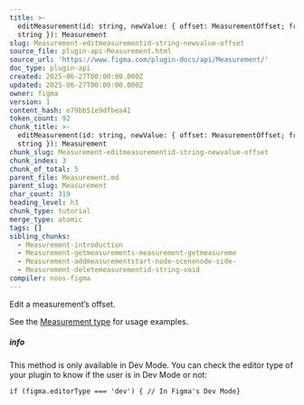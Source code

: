 ```yaml
---
title: >-
  editMeasurement(id: string, newValue: { offset: MeasurementOffset; freeText:
  string }): Measurement
slug: Measurement-editmeasurementid-string-newvalue-offset
source_file: plugin-api-Measurement.html
source_url: 'https://www.figma.com/plugin-docs/api/Measurement/'
doc_type: plugin-api
created: 2025-06-27T00:00:00.000Z
updated: 2025-06-27T00:00:00.000Z
owner: figma
version: 1
content_hash: e79bb51e9dfbea41
token_count: 92
chunk_title: >-
  editMeasurement(id: string, newValue: { offset: MeasurementOffset; freeText:
  string }): Measurement
chunk_slug: Measurement-editmeasurementid-string-newvalue-offset
chunk_index: 3
chunk_of_total: 5
parent_file: Measurement.md
parent_slug: Measurement
char_count: 319
heading_level: h3
chunk_type: tutorial
merge_type: atomic
tags: []
sibling_chunks:
  - Measurement-introduction
  - Measurement-getmeasurements-measurement-getmeasureme
  - Measurement-addmeasurementstart-node-scenenode-side-
  - Measurement-deletemeasurementid-string-void
compiler: noos-figma
---
```


Edit a measurement’s offset.

See the [Measurement type](/plugin-docs/api/Measurement/)
 for usage examples.

##### info

This method is only available in Dev Mode. You can check the editor type of your plugin to know if the user is in Dev Mode or not:

```
if (figma.editorType === 'dev') { // In Figma's Dev Mode}
```
